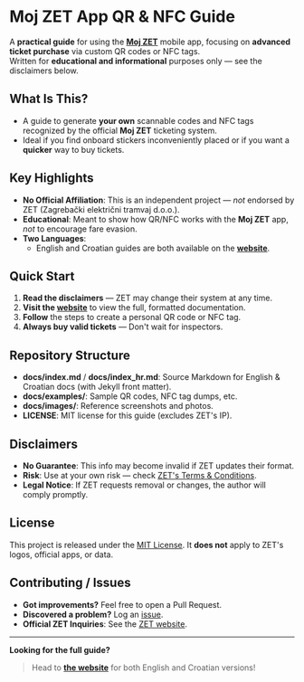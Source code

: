 # **Moj ZET** App QR & NFC Guide

A **practical guide** for using the [**Moj ZET**](https://www.zet.hr/cijene-prodaja-i-placanje/aplikacija-mojzet/8098) mobile app, focusing on **advanced ticket purchase** via custom QR codes or NFC tags.  
Written for **educational and informational** purposes only — see the disclaimers below.

## What Is This?

- A guide to generate **your own** scannable codes and NFC tags recognized by the official **Moj ZET** ticketing system.
- Ideal if you find onboard stickers inconveniently placed or if you want a **quicker** way to buy tickets.

## Key Highlights

- **No Official Affiliation**: This is an independent project — _not_ endorsed by ZET (Zagrebački električni tramvaj d.o.o.).
- **Educational**: Meant to show how QR/NFC works with the **Moj ZET** app, _not_ to encourage fare evasion.
- **Two Languages**:  
  - English and Croatian guides are both available on the **[website](https://szch.me/moj-zet-app-guide)**.

## Quick Start

1. **Read the disclaimers** — ZET may change their system at any time.
2. **Visit the [website](https://szch.me/moj-zet-app-guide)** to view the full, formatted documentation.
3. **Follow** the steps to create a personal QR code or NFC tag.
4. **Always buy valid tickets** — Don't wait for inspectors.

## Repository Structure

- **docs/index.md** / **docs/index_hr.md**: Source Markdown for English & Croatian docs (with Jekyll front matter).
- **docs/examples/**: Sample QR codes, NFC tag dumps, etc.
- **docs/images/**: Reference screenshots and photos.
- **LICENSE**: MIT license for this guide (excludes ZET's IP).

## Disclaimers

- **No Guarantee**: This info may become invalid if ZET updates their format.
- **Risk**: Use at your own risk — check [ZET's Terms & Conditions](https://moj.zet.hr/Account/About).
- **Legal Notice**: If ZET requests removal or changes, the author will comply promptly.

## License

This project is released under the [MIT License](LICENSE).
It **does not** apply to ZET's logos, official apps, or data.

## Contributing / Issues

- **Got improvements?** Feel free to open a Pull Request.
- **Discovered a problem?** Log an [issue](https://github.com/fscek/moj-zet-app-guide/issues).
- **Official ZET Inquiries**: See the [ZET website](https://www.zet.hr/).

---

**Looking for the full guide?**
> Head to [**the website**](https://szch.me/moj-zet-app-guide) for both English and Croatian versions!
